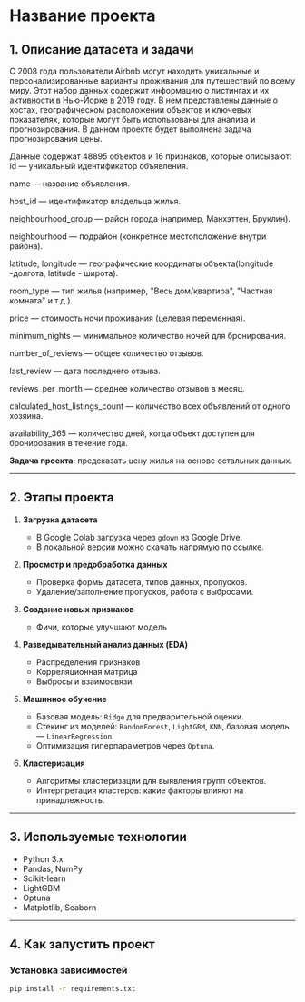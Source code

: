 # Название проекта

## 1. Описание датасета и задачи
С 2008 года пользователи Airbnb могут находить уникальные и персонализированные варианты проживания для путешествий по всему миру. Этот набор данных содержит информацию о листингах и их активности в Нью-Йорке в 2019 году. В нем представлены данные о хостах, географическом расположении объектов и ключевых показателях, которые могут быть использованы для анализа и прогнозирования. В данном проекте будет выполнена задача прогнозирования цены.

Данные содержат 48895 объектов и 16 признаков, которые описывают:  
id — уникальный идентификатор объявления.

name — название объявления.

host_id — идентификатор владельца жилья.

neighbourhood_group — район города (например, Манхэттен, Бруклин).

neighbourhood — подрайон (конкретное местоположение внутри района).

latitude, longitude — географические координаты объекта(longitude -долгота, latitude - широта).

room_type — тип жилья (например, "Весь дом/квартира", "Частная комната" и т.д.).

price — стоимость ночи проживания (целевая переменная).

minimum_nights — минимальное количество ночей для бронирования.

number_of_reviews — общее количество отзывов.

last_review — дата последнего отзыва.

reviews_per_month — среднее количество отзывов в месяц.

calculated_host_listings_count — количество всех объявлений от одного хозяина.

availability_365 — количество дней, когда объект доступен для бронирования в течение года.

**Задача проекта**: предсказать цену жилья на основе остальных данных.

---

## 2. Этапы проекта

1. **Загрузка датасета**  
   - В Google Colab загрузка через `gdown` из Google Drive.
   - В локальной версии можно скачать напрямую по ссылке.

2. **Просмотр и предобработка данных**  
   - Проверка формы датасета, типов данных, пропусков.  
   - Удаление/заполнение пропусков, работа с выбросами.

3. **Создание новых признаков**  
   - Фичи, которые улучшают модель

4. **Разведывательный анализ данных (EDA)**  
   - Распределения признаков  
   - Корреляционная матрица  
   - Выбросы и взаимосвязи  

5. **Машинное обучение**  
   - Базовая модель: `Ridge` для предварительной оценки.  
   - Стекинг из моделей: `RandomForest`, `LightGBM`, `KNN`, базовая модель — `LinearRegression`.  
   - Оптимизация гиперпараметров через `Optuna`.

6. **Кластеризация**  
   - Алгоритмы кластеризации для выявления групп объектов.  
   - Интерпретация кластеров: какие факторы влияют на принадлежность.

---

## 3. Используемые технологии
- Python 3.x
- Pandas, NumPy
- Scikit-learn
- LightGBM
- Optuna
- Matplotlib, Seaborn

---

## 4. Как запустить проект
### Установка зависимостей
```bash
pip install -r requirements.txt


